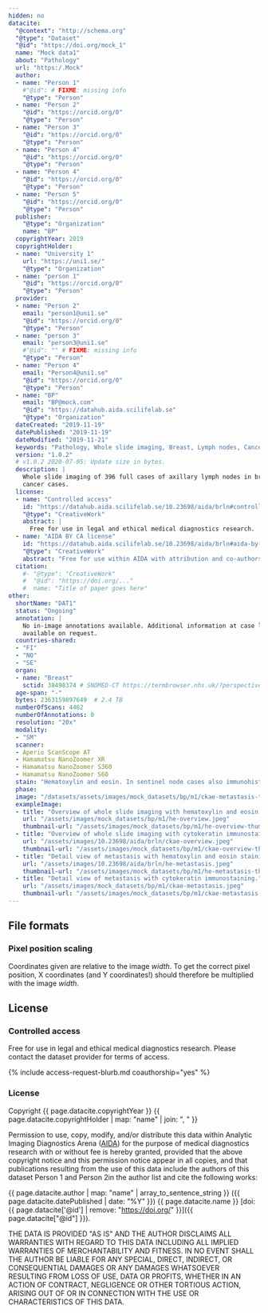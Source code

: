 ```yaml
---
hidden: no
datacite:
  "@context": "http://schema.org"
  "@type": "Dataset"
  "@id": "https://doi.org/mock_1"
  name: "Mock data1"
  about: "Pathology"
  url: "https:/.Mock"
  author:
  - name: "Person 1"
    #"@id": # FIXME: missing info
    "@type": "Person"
  - name: "Person 2"
    "@id": "https://orcid.org/0"
    "@type": "Person"
  - name: "Person 3"
    "@id": "https://orcid.org/0"
    "@type": "Person"
  - name: "Person 4"
    "@id": "https://orcid.org/0"
    "@type": "Person"
  - name: "Person 4"
    "@id": "https://orcid.org/0"
    "@type": "Person"
  - name: "Person 5"
    "@id": "https://orcid.org/0"
    "@type": "Person"
  publisher:
    "@type": "Organization"
    name: "BP"
  copyrightYear: 2019
  copyrightHolder:
  - name: "University 1"
    url: "https://uni1.se/"
    "@type": "Organization"
  - name: "person 1"
    "@id": "https://orcid.org/0"
    "@type": "Person"
  provider:
  - name: "Person 2"
    email: "person1@uni1.se"
    "@id": "https://orcid.org/0"
    "@type": "Person"
  - name: "person 3"
    email: "person3@uni1.se"
    #"@id": "" # FIXME: missing info
    "@type": "Person"        
  - name: "Person 4"
    email: "Person4@uni1.se"
    "@id": "https://orcid.org/0"
    "@type": "Person"
  - name: "BP"
    email: "BP@mock.com"
    "@id": "https://datahub.aida.scilifelab.se"
    "@type": "Organization"
  dateCreated: "2019-11-19"
  datePublished: "2019-11-19"
  dateModified: "2019-11-21"
  keywords: "Pathology, Whole slide imaging, Breast, Lymph nodes, Cancer, Sentinel nodes, Immunohistochemical staining, cytokeratin, CKAE1/AE3"
  version: "1.0.2"
  # v1.0.2 2020-07-05: Update size in bytes.
  description: |
    Whole slide imaging of 396 full cases of axillary lymph nodes in breast
    cancer cases. 
  license:
  - name: "Controlled access"
    id: "https://datahub.aida.scilifelab.se/10.23698/aida/brln#controlled-access"
    "@type": "CreativeWork"
    abstract: |
      Free for use in legal and ethical medical diagnostics research.
  - name: "AIDA BY CA license"
    id: "https://datahub.aida.scilifelab.se/10.23698/aida/brln#aida-by-ca-license"
    "@type": "CreativeWork"
    abstract: "Free for use within AIDA with attribution and co-authorship."
  citation:
    #- "@type": "CreativeWork"
    #  "@id": "https://doi.org/..."
    #  name: "Title of paper goes here"
other:
  shortName: "DAT1"
  status: "Ongoing"
  annotation: |
    No in-image annotations available. Additional information at case level
    available on request.
  countries-shared:
  - "FI"
  - "NO"
  - "SE"
  organ:
  - name: "Breast"
    sctid: 38498374 # SNOMED-CT https://termbrowser.nhs.uk/?perspective=full&conceptId1=%s
  age-span: "-"
  bytes: 2363159897649  # 2.4 TB
  numberOfScans: 4462
  numberOfAnnotations: 0
  resolution: "20x"
  modality:
  - "SM"
  scanner:
  - Aperio ScanScope AT
  - Hamamatsu NanoZoomer XR
  - Hamamatsu NanoZoomer S360
  - Hamamatsu NanoZoomer S60
  stain: "Hematoxylin and eosin. In sentinel node cases also immunohistochemical stain  for cytokeratin AE1/AE3."
  phase:
  image: "/datasets/assets/images/mock_datasets/bp/m1/ckae-metastasis-thumbnail.jpeg"
  exampleImage:
  - title: "Overview of whole slide imaging with hematoxylin and eosin staining."
    url: "/assets/images/mock_datasets/bp/m1/he-overview.jpeg"
    thumbnail-url: "/assets/images/mock_datasets/bp/m1/he-overview-thumbnail.jpeg"
  - title: "Overview of whole slide imaging with cytokeratin immunostaining."
    url: "/assets/images/10.23698/aida/brln/ckae-overview.jpeg"
    thumbnail-url: "/assets/images/mock_datasets/bp/m1/ckae-overview-thumbnail.jpeg"
  - title: "Detail view of metastasis with hematoxylin and eosin staining."
    url: "/assets/images/10.23698/aida/brln/he-metastasis.jpeg"
    thumbnail-url: "/assets/images/mock_datasets/bp/m1/he-metastasis-thumbnail.jpeg"
  - title: "Detail view of metastasis with cytokeratin immunostaining."
    url: "/assets/images/mock_datasets/bp/m1/ckae-metastasis.jpeg"
    thumbnail-url: "/assets/images/mock_datasets/bp/m1/ckae-metastasis-thumbnail.jpeg"
---
```

## File formats
### Pixel position scaling
Coordinates given are relative to the image *width*. To get the correct pixel
position, X coordinates (and Y coordinates!) should therefore be multiplied with
the image *width*.

## License
### Controlled access
Free for use in legal and ethical medical diagnostics research.
Please contact the dataset provider for terms of access.

{% include access-request-blurb.md coauthorship="yes" %}

### License
Copyright
{{ page.datacite.copyrightYear }}
{{ page.datacite.copyrightHolder | map: "name" |  join: ", " }}

Permission to use, copy, modify, and/or distribute this data within Analytic
Imaging Diagnostics Arena ([AIDA](https://medtech4health.se/aida)) for the
purpose of medical diagnostics research with or without fee is hereby granted,
provided that the above copyright notice and this permission notice appear in
all copies, and that publications resulting from the use of this data include
the authors of this dataset Person 1 and Person 2in the author list
and cite the following works:

{{ page.datacite.author | map: "name" | array_to_sentence_string }}
({{ page.datacite.datePublished | date: "%Y" }})
{{ page.datacite.name }}
[doi:{{ page.datacite['@id'] | remove: "https://doi.org/" }}]({{ page.datacite["@id"] }}).

THE DATA IS PROVIDED "AS IS" AND THE AUTHOR DISCLAIMS ALL WARRANTIES WITH REGARD
TO THIS DATA INCLUDING ALL IMPLIED WARRANTIES OF MERCHANTABILITY AND FITNESS. IN
NO EVENT SHALL THE AUTHOR BE LIABLE FOR ANY SPECIAL, DIRECT, INDIRECT, OR
CONSEQUENTIAL DAMAGES OR ANY DAMAGES WHATSOEVER RESULTING FROM LOSS OF USE, DATA
OR PROFITS, WHETHER IN AN ACTION OF CONTRACT, NEGLIGENCE OR OTHER TORTIOUS
ACTION, ARISING OUT OF OR IN CONNECTION WITH THE USE OR CHARACTERISTICS OF THIS
DATA.
